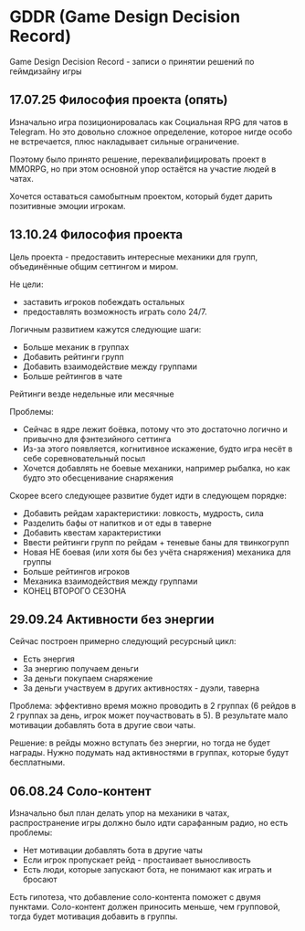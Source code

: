 # GDDR (Game Design Decision Record)

Game Design Decision Record - записи о принятии решений по геймдизайну игры

## 17.07.25 Философия проекта (опять)
Изначально игра позиционировалась как Социальная RPG для чатов в Telegram. Но это довольно сложное определение,
которое нигде особо не встречается, плюс накладывает сильные ограничение.

Поэтому было принято решение, переквалифицировать проект в MMORPG,
но при этом основной упор остаётся на участие людей в чатах.

Хочется оставаться самобытным проектом, который будет дарить позитивные эмоции игрокам.

## 13.10.24 Философия проекта
Цель проекта - предоставить интересные механики для групп, объединённые общим сеттингом и миром.

Не цели:
- заставить игроков побеждать остальных
- предоставлять возможность играть соло 24/7.

Логичным развитием кажутся следующие шаги:
- Больше механик в группах
- Добавить рейтинги групп
- Добавить взаимодействие между группами
- Больше рейтингов в чате

Рейтинги везде недельные или месячные

Проблемы:
- Сейчас в ядре лежит боёвка, потому что это достаточно логично и привычно для фэнтезийного сеттинга
- Из-за этого появляется, когнитивное искажение, будто игра несёт в себе соревновательный посыл
- Хочется добавлять не боевые механики, например рыбалка, но как будто это обесценивание снаряжения

Скорее всего следующее развитие будет идти в следующем порядке:
- Добавить рейдам характеристики: ловкость, мудрость, сила
- Разделить бафы от напитков и от еды в таверне
- Добавить квестам характеристики
- Ввести рейтинги групп по рейдам + теневые баны для твинкогрупп
- Новая НЕ боевая (или хотя бы без учёта снаряжения) механика для группы
- Больше рейтингов игроков
- Механика взаимодействия между группами
- КОНЕЦ ВТОРОГО СЕЗОНА

## 29.09.24 Активности без энергии
Сейчас построен примерно следующий ресурсный цикл:
- Есть энергия
- За энергию получаем деньги
- За деньги покупаем снаряжение
- За деньги участвуем в других активностях - дуэли, таверна

Проблема: эффективно время можно проводить в 2 группах (6 рейдов в 2 группах за день, игрок может поучаствовать в 5). В результате мало мотивации добавлять бота в другие свои чаты.

Решение: в рейды можно вступать без энергии, но тогда не будет награды. Нужно подумать над активностями в группах, которые будут бесплатными.

## 06.08.24 Соло-контент

Изначально был план делать упор на механики в чатах, распространение игры должно было идти сарафанным радио, но есть проблемы:
- Нет мотивации добавлять бота в другие чаты
- Если игрок пропускает рейд - простаивает выносливость
- Есть люди, которые запускают бота, не понимают как играть и бросают

Есть гипотеза, что добавление соло-контента поможет с двумя пунктами.
Соло-контент должен приносить меньше, чем групповой, тогда будет мотивация добавить в группы.
